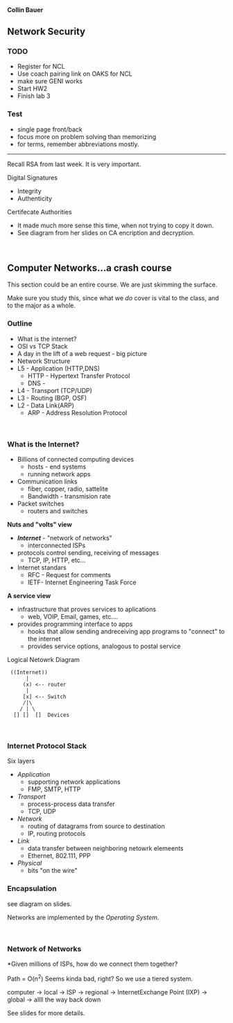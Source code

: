 #### Collin Bauer

## Network Security

### TODO
- Register for NCL
- Use coach pairing link on OAKS for NCL
- make sure GENI works
- Start HW2
- Finish lab 3

### Test
- single page front/back
- focus more on problem solving than memorizing
- for terms, remember abbreviations mostly.

---

Recall RSA from last week. It is very important.

Digital Signatures
- Integrity
- Authenticity

Certifecate Authorities
- It made much more sense this time, when not trying to copy it down.
- See diagram from her slides on CA encription and decryption.

<br/>

## Computer Networks...a crash course

This section could be an entire course. We are just skimming the surface.

Make sure you study this, since what we *do* cover is vital to the class, and to the major as a whole.

### Outline
- What is the internet?
- OSI vs TCP Stack
- A day in the lift of a web request - big picture
- Network Structure
- L5 - Application (HTTP,DNS)
  - HTTP - Hypertext Transfer Protocol
  - DNS - 
- L4 - Transport (TCP/UDP)
- L3 - Routing (BGP, OSF)
- L2 - Data Link(ARP)
  - ARP - Address Resolution Protocol

<br/>

### What is the Internet?
- Billions of connected computing devices
  - hosts - end systems
  - running network apps
- Communication links
  - fiber, copper, radio, sattelite
  - Bandwidth - transmision rate
- Packet switches
  - routers and switches

**Nuts and "volts" view**
- ***Internet*** - "network of networks"
  - interconnected ISPs
- protocols control sending, receiving of messages
  - TCP, IP, HTTP, etc...
- Internet standars
  - RFC - Request for comments
  - IETF- Internet Engineering Task Force

**A service view**
- infrastructure that proves services to aplications
  - web, VOIP, Email, games, etc....
- provides programming interface to apps
  - hooks that allow sending andreceiving app programs to "connect" to the internet
  - provides service options, analogous to postal service

Logical Netowrk Diagram
```
 ((Internet))
      |
     (x) <-- router
      |
     [x] <-- Switch
     /|\
    / | \
  [] []  []  Devices
```
<br/>

### Internet Protocol Stack

Six layers
- *Application*
  - supporting network applications
  - FMP, SMTP, HTTP
- *Transport*
  - process-process data transfer
  - TCP, UDP
- *Network*
  - routing of datagrams from source to destination
  - IP, routing protocols
- *Link*
  - data transfer between neighboring netowrk elemeents
  - Ethernet, 802.111, PPP
- *Physical*
  - bits "on the wire"


### Encapsulation

see diagram on slides.

Networks are implemented by the *Operating System*.

<br/>

### Network of Networks

*Given millions of ISPs, how do we connect them together?

Path = O(n<sup>2</sup>)
Seems kinda bad, right? So we use a tiered system.

computer -> local -> ISP -> regional -> InternetExchange Point (IXP) -> global -> allll the way back down

See slides for more details.